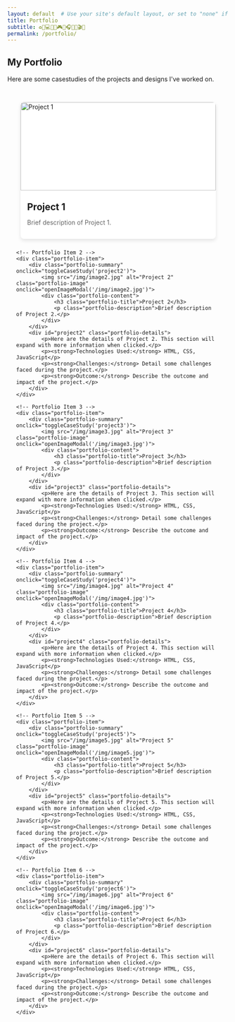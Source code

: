 ```yaml
---
layout: default  # Use your site's default layout, or set to "none" if you have no layout
title: Portfolio
subtitle: ♻️🍕💻💧💀🎮🌱🎧🍟🦷🎬✨
permalink: /portfolio/
---
```


## My Portfolio
Here are some casestudies of the projects and designs I've worked on. 


<style>
/* Portfolio Container Styles */
.portfolio-container {
    display: flex;
    flex-wrap: wrap;
    justify-content: center;
    padding: 20px;
    max-width: 1200px;
    margin: 0 auto;
}
.portfolio-item {
    flex: 1 1 300px;
    margin: 10px;
    background: #fff;
    box-shadow: 0 4px 8px rgba(0,0,0,0.1);
    border-radius: 8px;
    overflow: hidden;
    transition: transform 0.3s;
    cursor: pointer;
}
.portfolio-item:hover {
    transform: scale(1.05);
}
.portfolio-image {
    width: 100%;
    height: 200px;
    object-fit: cover;
}
.portfolio-content {
    padding: 15px;
}
.portfolio-title {
    font-size: 1.5em;
    margin: 10px 0;
}
.portfolio-description {
    font-size: 1em;
    color: #666;
}
.portfolio-details {
    padding: 15px;
    background-color: #f9f9f9;
    margin: 10px 0;
    box-shadow: 0 2px 4px rgba(0,0,0,0.1);
    border-radius: 8px;
    display: none; /* Initially hidden */
}
.portfolio-summary {
    cursor: pointer;
}

/* Modal Styles */
.modal {
    display: none; 
    position: fixed; 
    z-index: 1; 
    left: 0;
    top: 0;
    width: 100%;
    height: 100%;
    overflow: auto; 
    background-color: rgb(0,0,0); 
    background-color: rgba(0,0,0,0.9); 
}
.modal-content {
    margin: auto;
    display: block;
    width: 80%;
    max-width: 700px;
}
.modal-content, .close {
    animation-name: zoom;
    animation-duration: 0.6s;
}
@keyframes zoom {
    from {transform: scale(0)}
    to {transform: scale(1)}
}
.close {
    position: absolute;
    top: 15px;
    right: 35px;
    color: #f1f1f1;
    font-size: 40px;
    font-weight: bold;
    transition: 0.3s;
}
.close:hover,
.close:focus {
    color: #bbb;
    text-decoration: none;
    cursor: pointer;
}
</style>

<div class="portfolio-container">
    <!-- Portfolio Item 1 -->
    <div class="portfolio-item">
        <div class="portfolio-summary" onclick="toggleCaseStudy('project1')">
            <img src="/img/image1.jpg" alt="Project 1" class="portfolio-image" onclick="openImageModal('/img/image1.jpg')">
            <div class="portfolio-content">
                <h3 class="portfolio-title">Project 1</h3>
                <p class="portfolio-description">Brief description of Project 1.</p>
            </div>
        </div>
        <div id="project1" class="portfolio-details">
            <p>Here are the details of Project 1. This section will expand with more information when clicked.</p>
            <p><strong>Technologies Used:</strong> HTML, CSS, JavaScript</p>
            <p><strong>Challenges:</strong> Detail some challenges faced during the project.</p>
            <p><strong>Outcome:</strong> Describe the outcome and impact of the project.</p>
        </div>
    </div>

    <!-- Portfolio Item 2 -->
    <div class="portfolio-item">
        <div class="portfolio-summary" onclick="toggleCaseStudy('project2')">
            <img src="/img/image2.jpg" alt="Project 2" class="portfolio-image" onclick="openImageModal('/img/image2.jpg')">
            <div class="portfolio-content">
                <h3 class="portfolio-title">Project 2</h3>
                <p class="portfolio-description">Brief description of Project 2.</p>
            </div>
        </div>
        <div id="project2" class="portfolio-details">
            <p>Here are the details of Project 2. This section will expand with more information when clicked.</p>
            <p><strong>Technologies Used:</strong> HTML, CSS, JavaScript</p>
            <p><strong>Challenges:</strong> Detail some challenges faced during the project.</p>
            <p><strong>Outcome:</strong> Describe the outcome and impact of the project.</p>
        </div>
    </div>

    <!-- Portfolio Item 3 -->
    <div class="portfolio-item">
        <div class="portfolio-summary" onclick="toggleCaseStudy('project3')">
            <img src="/img/image3.jpg" alt="Project 3" class="portfolio-image" onclick="openImageModal('/img/image3.jpg')">
            <div class="portfolio-content">
                <h3 class="portfolio-title">Project 3</h3>
                <p class="portfolio-description">Brief description of Project 3.</p>
            </div>
        </div>
        <div id="project3" class="portfolio-details">
            <p>Here are the details of Project 3. This section will expand with more information when clicked.</p>
            <p><strong>Technologies Used:</strong> HTML, CSS, JavaScript</p>
            <p><strong>Challenges:</strong> Detail some challenges faced during the project.</p>
            <p><strong>Outcome:</strong> Describe the outcome and impact of the project.</p>
        </div>
    </div>

    <!-- Portfolio Item 4 -->
    <div class="portfolio-item">
        <div class="portfolio-summary" onclick="toggleCaseStudy('project4')">
            <img src="/img/image4.jpg" alt="Project 4" class="portfolio-image" onclick="openImageModal('/img/image4.jpg')">
            <div class="portfolio-content">
                <h3 class="portfolio-title">Project 4</h3>
                <p class="portfolio-description">Brief description of Project 4.</p>
            </div>
        </div>
        <div id="project4" class="portfolio-details">
            <p>Here are the details of Project 4. This section will expand with more information when clicked.</p>
            <p><strong>Technologies Used:</strong> HTML, CSS, JavaScript</p>
            <p><strong>Challenges:</strong> Detail some challenges faced during the project.</p>
            <p><strong>Outcome:</strong> Describe the outcome and impact of the project.</p>
        </div>
    </div>

    <!-- Portfolio Item 5 -->
    <div class="portfolio-item">
        <div class="portfolio-summary" onclick="toggleCaseStudy('project5')">
            <img src="/img/image5.jpg" alt="Project 5" class="portfolio-image" onclick="openImageModal('/img/image5.jpg')">
            <div class="portfolio-content">
                <h3 class="portfolio-title">Project 5</h3>
                <p class="portfolio-description">Brief description of Project 5.</p>
            </div>
        </div>
        <div id="project5" class="portfolio-details">
            <p>Here are the details of Project 5. This section will expand with more information when clicked.</p>
            <p><strong>Technologies Used:</strong> HTML, CSS, JavaScript</p>
            <p><strong>Challenges:</strong> Detail some challenges faced during the project.</p>
            <p><strong>Outcome:</strong> Describe the outcome and impact of the project.</p>
        </div>
    </div>

    <!-- Portfolio Item 6 -->
    <div class="portfolio-item">
        <div class="portfolio-summary" onclick="toggleCaseStudy('project6')">
            <img src="/img/image6.jpg" alt="Project 6" class="portfolio-image" onclick="openImageModal('/img/image6.jpg')">
            <div class="portfolio-content">
                <h3 class="portfolio-title">Project 6</h3>
                <p class="portfolio-description">Brief description of Project 6.</p>
            </div>
        </div>
        <div id="project6" class="portfolio-details">
            <p>Here are the details of Project 6. This section will expand with more information when clicked.</p>
            <p><strong>Technologies Used:</strong> HTML, CSS, JavaScript</p>
            <p><strong>Challenges:</strong> Detail some challenges faced during the project.</p>
            <p><strong>Outcome:</strong> Describe the outcome and impact of the project.</p>
        </div>
    </div>
</div>

<!-- The Modal for Full-Size Image -->
<div id="imageModal" class="modal">
  <span class="close" onclick="closeModal()">&times;</span>
  <img class="modal-content" id="modalImage">
</div>

<script>
/* Toggle case study details */
function toggleCaseStudy(caseStudyId) {
    var element = document.getElementById(caseStudyId);
    if (element.style.display === "none" || element.style.display === "") {
        element.style.display = "block";
    } else {
        element.style.display = "none";
    }
}

/* Open the modal with the image */
function openImageModal(imageUrl) {
    var modal = document.getElementById("imageModal");
    var modalImg = document.getElementById("modalImage");
    modal.style.display = "block";
    modalImg.src = imageUrl;
}

/* Close the modal */
function closeModal() {
    var modal = document.getElementById("imageModal");
    modal.style.display = "none";
}
</script>